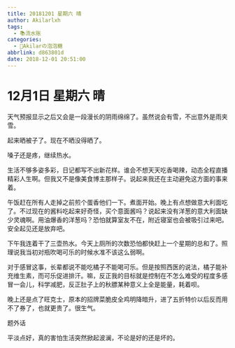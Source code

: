 ```yaml
---
title: 20181201 星期六 晴
author: Akilarlxh
tags:
  - 📚流水账
categories:
  - 🍬Akilarの泡泡糖
abbrlink: d863801d
date: 2018-12-01 20:51:00
---
```

# 12月1日 星期六 晴

天气预报显示之后又会是一段漫长的阴雨绵绵了。虽然说会有雪，不出意外是雨夹雪。

起来晒被子了。现在不晒没得晒了。

嗓子还是疼，继续热水。

生活不够多姿多彩，日记都写不出新花样。谁会不想天天吃香喝辣，动态全程直播精彩人生啊。但我又不是像美食博主那样子。说起来我还在主动避免这方面的事来着。

午饭赶在所有人走掉之前煎个蛋香他们一下。煮面开始。晚上有点想做意大利面吃了。不过现在的酱料吃起来好奇怪，买个意面酱吗？说起来没有洋葱的意大利面缺少灵魂啊。用油爆香的洋葱吗？恐怕就算室友不在，附近寝室也会被吸引过来吧。安全起见还是放弃吧。

下午我连着干了三壶热水。今天上厕所的次数恐怕都快赶上一个星期的总和了。照理说我当初对瓶吹喝可乐的时候水准不该这么弱啊。

对于感冒这事，长辈都说不能吃橘子不能喝可乐。但是按照西医的说法，橘子能补充维生素，而可乐促进排汗。嘛，反正我的目标就是控制在不怎么难受的程度多感冒一会儿，科学减肥，反正肚子上的秋膘某种意义上全是能量，耗着呗。

晚上还是点了旺克士，原本的招牌菜脆皮全鸡明降暗升，进了五折特价以后反而用不了券了，也就更贵了。很生气。

题外话

平淡点好，真的害怕生活突然掀起波澜，不论是好的还是坏的。





